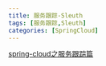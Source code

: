 ```yaml
---
title: 服务跟踪-Sleuth
tags: [服务跟踪,Sleuth]
categories: [SpringCloud]
---
```



[spring-cloud之服务跟踪篇](https://blog.csdn.net/u013039300/article/details/79577356)